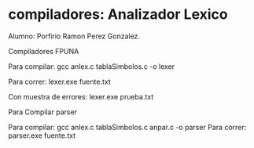 compiladores: Analizador Lexico
============
Alumno: Porfirio Ramon Perez Gonzalez.

Compiladores FPUNA

Para compilar: gcc anlex.c tablaSimbolos.c -o lexer

Para correr: lexer.exe fuente.txt

Con muestra de errores: lexer.exe prueba.txt


Para Compilar parser

Para compilar: gcc anlex.c tablaSimbolos.c anpar.c -o parser
Para correr: parser.exe fuente.txt